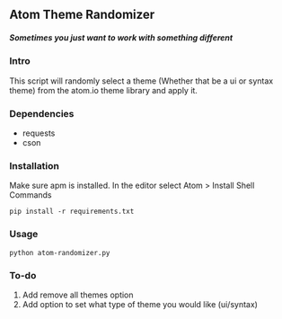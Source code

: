 ## Atom Theme Randomizer
##### *Sometimes you just want to work with something different*

### Intro
This script will randomly select a theme (Whether that be a ui or syntax theme) from the atom.io theme library and apply it.

### Dependencies
- requests
- cson

### Installation
Make sure apm is installed. In the editor select Atom > Install Shell Commands
```
pip install -r requirements.txt
```
### Usage
```
python atom-randomizer.py
```
### To-do
1. Add remove all themes option
2. Add option to set what type of theme you would like (ui/syntax)
